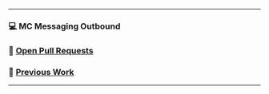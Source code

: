 ___
### :computer: MC Messaging Outbound
### :wrench: [Open Pull Requests](https://github.com/sfdc-mc-mj/monolith/issues?q=assignee%3Abdicicco-sf+is%3Aopen)
### :hammer: [Previous Work](https://github.com/sfdc-mc-mj/monolith/issues?q=assignee%3Abdicicco-sf+is%3Aclosed)
___
